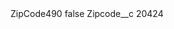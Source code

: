<?xml version="1.0" encoding="UTF-8"?>
<CustomMetadata xmlns="http://soap.sforce.com/2006/04/metadata" xmlns:xsi="http://www.w3.org/2001/XMLSchema-instance" xmlns:xsd="http://www.w3.org/2001/XMLSchema">
    <label>ZipCode490</label>
    <protected>false</protected>
    <values>
        <field>Zipcode__c</field>
        <value xsi:type="xsd:string">20424</value>
    </values>
</CustomMetadata>

